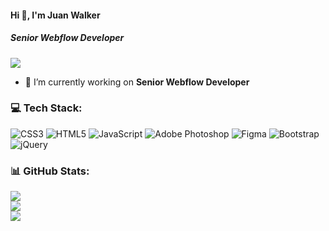 #### Hi 👋, I'm Juan Walker
##### **Senior Webflow Developer**

[![](https://visitcount.itsvg.in/api?id=wjuan469&icon=0&color=3)](https://visitcount.itsvg.in)

- 🔭 I’m currently working on **Senior Webflow Developer**



### 💻 Tech Stack:
![CSS3](https://img.shields.io/badge/css3-%231572B6.svg?style=flat&logo=css3&logoColor=white) ![HTML5](https://img.shields.io/badge/html5-%23E34F26.svg?style=flat&logo=html5&logoColor=white) ![JavaScript](https://img.shields.io/badge/javascript-%23323330.svg?style=flat&logo=javascript&logoColor=%23F7DF1E) ![Adobe Photoshop](https://img.shields.io/badge/adobephotoshop-%2331A8FF.svg?style=flat&logo=adobephotoshop&logoColor=white) 	![Figma](https://img.shields.io/badge/figma-%23F24E1E.svg?style=flat&logo=figma&logoColor=white) ![Bootstrap](https://img.shields.io/badge/bootstrap-%23563D7C.svg?style=flat&logo=bootstrap&logoColor=white) ![jQuery](https://img.shields.io/badge/jquery-%230769AD.svg?style=flat&logo=jquery&logoColor=white)
### 📊 GitHub Stats:
![](https://github-readme-stats.vercel.app/api?username=wjuan469&theme=radical&hide_border=false&include_all_commits=false&count_private=false)<br/>
![](https://github-readme-streak-stats.herokuapp.com/?user=wjuan469&theme=radical&hide_border=false)<br/>
![](https://github-readme-stats.vercel.app/api/top-langs/?username=wjuan469&theme=radical&hide_border=false&include_all_commits=false&count_private=false&layout=compact)


